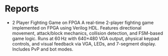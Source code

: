 # Reports

* 2 Player Fighting Game on FPGA
  A real-time 2-player fighting game implemented on FPGA using Verilog HDL. Features directional movement, attack/block mechanics, collision detection, and FSM-based game logic. Runs at 60 Hz with 640×480 VGA output, physical keypad controls, and visual feedback via VGA, LEDs, and 7-segment display. Includes PvP and bot modes.
